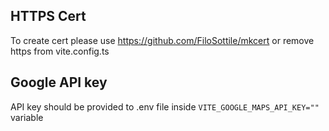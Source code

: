 ## HTTPS Cert

To create cert please use https://github.com/FiloSottile/mkcert or remove https from vite.config.ts

## Google API key

API key should be provided to .env file inside `VITE_GOOGLE_MAPS_API_KEY=""` variable
